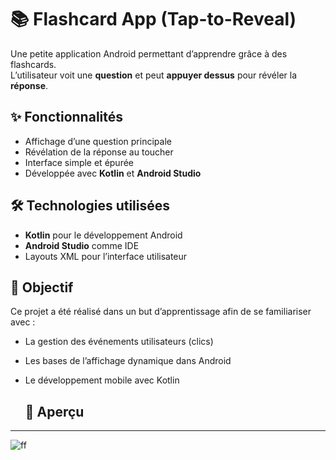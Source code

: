 # 📚 Flashcard App (Tap-to-Reveal)

Une petite application Android permettant d’apprendre grâce à des flashcards.  
L’utilisateur voit une **question** et peut **appuyer dessus** pour révéler la **réponse**.  

## ✨ Fonctionnalités
- Affichage d’une question principale
- Révélation de la réponse au toucher
- Interface simple et épurée
- Développée avec **Kotlin** et **Android Studio**

## 🛠️ Technologies utilisées
- **Kotlin** pour le développement Android
- **Android Studio** comme IDE
- Layouts XML pour l’interface utilisateur

## 🚀 Objectif
Ce projet a été réalisé dans un but d’apprentissage afin de se familiariser avec :  
- La gestion des événements utilisateurs (clics)  
- Les bases de l’affichage dynamique dans Android  
- Le développement mobile avec Kotlin

  ## 📸 Aperçu  
---
![ff](https://github.com/user-attachments/assets/c0518364-d6a5-4a39-b008-6e48ca93bcec)


